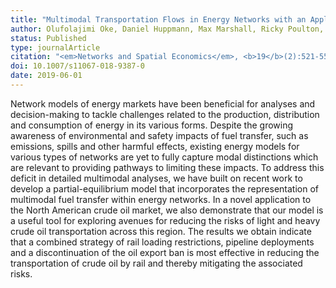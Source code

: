 ```yaml
---
title: "Multimodal Transportation Flows in Energy Networks with an Application to Crude Oil Markets"
author: Olufolajimi Oke, Daniel Huppmann, Max Marshall, Ricky Poulton, Sauleh Siddiqui
status: Published
type: journalArticle
citation: "<em>Networks and Spatial Economics</em>, <b>19</b>(2):521-555"
doi: 10.1007/s11067-018-9387-0
date: 2019-06-01
---
```



Network models of energy markets have been beneficial for analyses and decision-making to tackle challenges related to the production, distribution and consumption of energy in its various forms. Despite the growing awareness of environmental and safety impacts of fuel transfer, such as emissions, spills and other harmful effects, existing energy models for various types of networks are yet to fully capture modal distinctions which are relevant to providing pathways to limiting these impacts. To address this deficit in detailed multimodal analyses, we have built on recent work to develop a partial-equilibrium model that incorporates the representation of multimodal fuel transfer within energy networks. In a novel application to the North American crude oil market, we also demonstrate that our model is a useful tool for exploring avenues for reducing the risks of light and heavy crude oil transportation across this region. The results we obtain indicate that a combined strategy of rail loading restrictions, pipeline deployments and a discontinuation of the oil export ban is most effective in reducing the transportation of crude oil by rail and thereby mitigating the associated risks.
